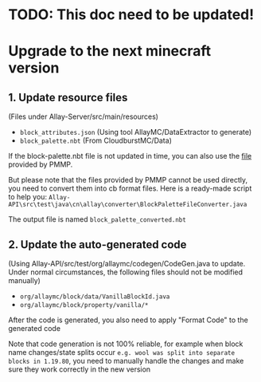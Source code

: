 # TODO: This doc need to be updated!
# Upgrade to the next minecraft version

## 1. Update resource files

(Files under Allay-Server/src/main/resources)

- ```block_attributes.json``` (Using tool AllayMC/DataExtractor to generate)
- ```block_palette.nbt``` (From CloudburstMC/Data)

If the block-palette.nbt file is not updated in time, you can also use
the [file](https:github.compmmpBedrockDatablobmastercanonical_block_states.nbt) provided by PMMP.

But please note that the files provided by PMMP cannot be used directly, you need to convert them into cb format files.
Here is a ready-made script to help you: ```Allay-API\src\test\java\cn\allay\converter\BlockPaletteFileConverter.java```

The output file is named ```block_palette_converted.nbt```

## 2. Update the auto-generated code

(Using Allay-API/src/test/org/allaymc/codegen/CodeGen.java to update. Under normal circumstances, the following files
should not be modified manually)

- ```org/allaymc/block/data/VanillaBlockId.java```
- ```org/allaymc/block/property/vanilla/*```

After the code is generated, you also need to apply "Format Code" to the generated code

Note that code generation is not 100% reliable,
for example when block name changes/state splits occur `````e.g. wool was split into separate blocks in 1.19.80`````,
you need to manually handle the changes and make sure they work correctly in the new version